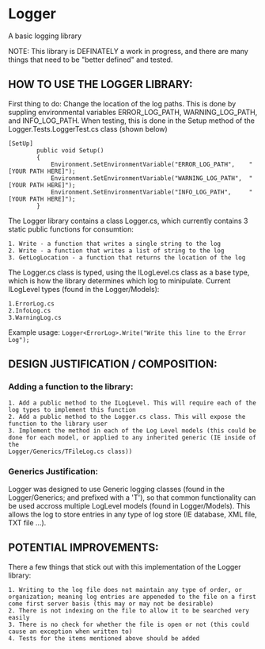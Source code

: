 # Logger
A basic logging library

NOTE: This library is DEFINATELY a work in progress, and there are many things that need to be "better defined" and tested.

## HOW TO USE THE LOGGER LIBRARY:
First thing to do: Change the location of the log paths. This is done by suppling environmental variables ERROR_LOG_PATH, WARNING_LOG_PATH, and INFO_LOG_PATH. When testing, this is done in the Setup method of the Logger.Tests.LoggerTest.cs class (shown below)
```
[SetUp]
        public void Setup()
        {
            Environment.SetEnvironmentVariable("ERROR_LOG_PATH",    "[YOUR PATH HERE]");
            Environment.SetEnvironmentVariable("WARNING_LOG_PATH",  "[YOUR PATH HERE]");
            Environment.SetEnvironmentVariable("INFO_LOG_PATH",     "[YOUR PATH HERE]");
        }
 ```

The Logger library contains a class Logger.cs, which currently contains 3 static public functions for consumtion:

    1. Write - a function that writes a single string to the log
    2. Write - a function that writes a list of string to the log
    3. GetLogLocation - a function that returns the location of the log

The Logger.cs class is typed, using the ILogLevel.cs class as a base type, which is how the library determines which log to minipulate.
Current ILogLevel types (found in the Logger/Models):

    1.ErrorLog.cs
    2.InfoLog.cs
    3.WarningLog.cs

Example usage:
    ``` Logger<ErrorLog>.Write("Write this line to the Error Log"); ```

## DESIGN JUSTIFICATION / COMPOSITION:
### Adding a function to the library:

    1. Add a public method to the ILogLevel. This will require each of the log types to implement this function
    2. Add a public method to the Logger.cs class. This will expose the function to the library user
    3. Implement the method in each of the Log Level models (this could be done for each model, or applied to any inherited generic (IE inside of the 
    Logger/Generics/TFileLog.cs class))

### Generics Justification:
Logger was designed to use Generic logging classes (found in the Logger/Generics; and prefixed with a 'T'), so that common functionality can be used accross
multiple LogLevel models (found in Logger/Models). This allows the log to store entries in any type of log store (IE database, XML file, TXT file ...).

## POTENTIAL IMPROVEMENTS:

There a few things that stick out with this implementation of the Logger library:

    1. Writing to the log file does not maintain any type of order, or organization; meaning log entries are appeneded to the file on a first come first server basis (this may or may not be desirable)
    2. There is not indexing on the file to allow it to be searched very easily
    3. There is no check for whether the file is open or not (this could cause an exception when written to)
    4. Tests for the items mentioned above should be added
